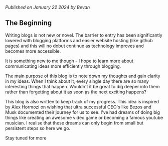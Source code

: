 _Published on January 22 2024 by Bevan_

## The Beginning

Writing blogs is not new or novel. The barrier to entry has been significantly lowered with blogging platforms and easier website hosting (like github pages) and this will no dobut continue as technology improves and becomes more accessible.

It is something new to me though - I hope to learn more about communicating ideas more efficiently through blogging.

The main purpose of this blog is to note down my thoughts and gain clarity in my ideas. When I think about it, every single day there are so many interesting things that happen. Wouldn't it be great to dig deeper into them rather than forgetting about it as soon as the next exciting happens?

This blog is also written to keep track of my progress. This idea is inspired by Alex Hormozi on wishing that ultra successful CEO's like Bezos and Musk documented their journey for us to see. I've had dreams of doing big things like creating an awesome video game or becoming a famous youtube musician. I realise that these dreams can only begin from small but persistent steps so here we go.

Stay tuned for more
